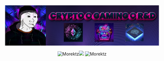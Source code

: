 [![](imgs/p.png)](https://www.bit.ly/morektz)

<p style="text-align: center;">

<p align="center">
  <img src=https://github-readme-stats.vercel.app/api?username=morektz&show_icons=true&theme=radical alt="Morektz"/><img src=/imgs/mm.gif/>
 <img src=https://komarev.com/ghpvc/?username=morektz&color=blueviolet alt="Morektz"/>
  
</p>
